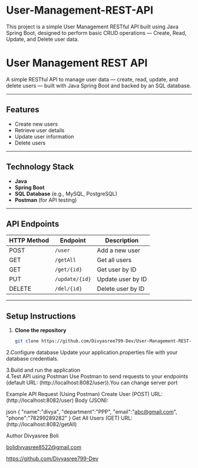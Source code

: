# User-Management-REST-API
This project is a simple User Management RESTful API built using Java Spring Boot, designed to perform basic CRUD operations — Create, Read, Update, and Delete user data.
# User Management REST API

A simple RESTful API to manage user data — create, read, update, and delete users — built with Java Spring Boot and backed by an SQL database.

---

## Features

- Create new users  
- Retrieve user details  
- Update user information  
- Delete users

---

## Technology Stack

- **Java**  
- **Spring Boot**  
- **SQL Database** (e.g., MySQL, PostgreSQL)  
- **Postman** (for API testing)

---

## API Endpoints

| HTTP Method | Endpoint          | Description           |
|-------------|-------------------|-----------------------|
| POST        | `/user`          | Add a new user        |
| GET         | `/getAll`          | Get all users         |
| GET         | `/get/{id}`     | Get user by ID        |
| PUT         | `/update/{id}`     | Update user by ID     |
| DELETE      | `/del/{id}`     | Delete user by ID     |

---

## Setup Instructions

1. **Clone the repository**  
   ```bash
   git clone https://github.com/Divyasree799-Dev/User-Management-REST-API.git

2.Configure database
Update your application.properties  file with your database credentials.

3.Build and run the application   
4.Test API using Postman
Use Postman to send requests to your endpoints (default URL: (http://localhost:8082/user)).You can change server port

Example API Request (Using Postman)
Create User (POST)
URL: (http://localhost:8082/user)
Body (JSON):

json
{
    "name":"divya",
    "department":"PPP",
    "email":"abc@gmail.com",
    "phone":"78299289282"
}
Get All Users (GET)
URL: (http://localhost:8082/getAll)

Author
Divyasree Boli

bolidivyasree8522@gmail.com

https://github.com/Divyasree799-Dev



